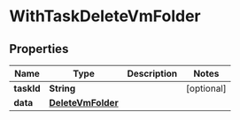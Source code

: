 

# WithTaskDeleteVmFolder


## Properties

Name | Type | Description | Notes
------------ | ------------- | ------------- | -------------
**taskId** | **String** |  |  [optional]
**data** | [**DeleteVmFolder**](DeleteVmFolder.md) |  | 



